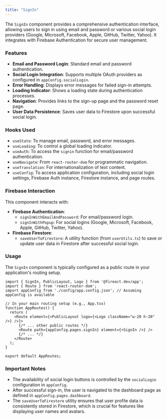 ```yaml
---
title: "SignIn"
---
```


The `SignIn` component provides a comprehensive authentication interface, allowing users to sign in using email and password or various social login providers (Google, Microsoft, Facebook, Apple, GitHub, Twitter, Yahoo). It integrates with Firebase Authentication for secure user management.

### Features

- **Email and Password Login**: Standard email and password authentication.
- **Social Login Integration**: Supports multiple OAuth providers as configured in `appConfig.socialLogin`.
- **Error Handling**: Displays error messages for failed sign-in attempts.
- **Loading Indicator**: Shows a loading state during authentication processes.
- **Navigation**: Provides links to the sign-up page and the password reset page.
- **User Data Persistence**: Saves user data to Firestore upon successful social login.

### Hooks Used

- `useState`: To manage email, password, and error messages.
- `useLoading`: To control a global loading indicator.
- `useAuth`: To access the `signin` function for email/password authentication.
- `useNavigate`: From `react-router-dom` for programmatic navigation.
- `useTranslation`: For internationalization of text content.
- `useConfig`: To access application configuration, including social login settings, Firebase Auth instance, Firestore instance, and page routes.

### Firebase Interaction

This component interacts with:
- **Firebase Authentication**:
    - `signInWithEmailAndPassword`: For email/password login.
    - `signInWithPopup`: For social logins (Google, Microsoft, Facebook, Apple, GitHub, Twitter, Yahoo).
- **Firebase Firestore**:
    - `saveUserToFirestore`: A utility function (from `userUtils.ts`) to save or update user data in Firestore after successful social login.

### Usage

The `SignIn` component is typically configured as a public route in your application's routing setup.

```tsx
import { SignIn, PublicLayout, Logo } from '@fireact.dev/app';
import { Route } from 'react-router-dom';
import appConfig from './config/app.config.json'; // Assuming appConfig is available

// In your main routing setup (e.g., App.tsx)
function AppRoutes() {
  return (
    <Route element={<PublicLayout logo={<Logo className="w-20 h-20" />} />}>
      {/* ... other public routes */}
      <Route path={appConfig.pages.signIn} element={<SignIn />} />
      {/* ... */}
    </Route>
  );
}

export default AppRoutes;
```

### Important Notes

- The availability of social login buttons is controlled by the `socialLogin` configuration in `appConfig`.
- After successful sign-in, the user is navigated to the dashboard page as defined in `appConfig.pages.dashboard`.
- The `saveUserToFirestore` utility ensures that user profile data is consistently stored in Firestore, which is crucial for features like displaying user names and avatars.
